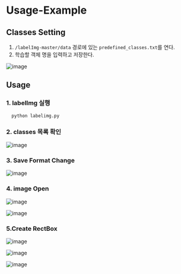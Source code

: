 # Usage-Example

## Classes Setting

1. `/labelImg-master/data` 경로에 있는 `predefined_classes.txt`를 연다.
2. 학습할 객체 명을 입력하고 저장한다.

![image](https://github.com/user-attachments/assets/0d275691-f103-4056-9736-9a510ef36e3f)

## Usage

### 1. labelImg 실행

```
  python labelimg.py
```

### 2. classes 목록 확인

![image](https://github.com/user-attachments/assets/fe67919c-a44d-4418-a76f-869e90d7998b)

### 3. Save Format Change

![image](https://github.com/user-attachments/assets/3c4c4aaf-42f4-455d-98de-647f17900ccf)

### 4. image Open

![image](https://github.com/user-attachments/assets/1e3733d1-d015-47c0-88cc-4f1fb8e6dc5d)

![image](https://github.com/user-attachments/assets/8ee9c52e-0355-4207-92f3-3b2c6129340c)

### 5.Create RectBox

![image](https://github.com/user-attachments/assets/5f7b1f2b-1242-4c99-a4c3-ddace456cf1d)

![image](https://github.com/user-attachments/assets/11f64ffe-0bd1-47bb-be89-68b8ba256d6f)

![image](https://github.com/user-attachments/assets/1f45884c-5f44-4798-813b-5aee8dc5e90c)
